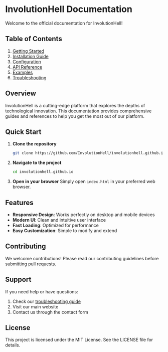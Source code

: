 # InvolutionHell Documentation

Welcome to the official documentation for InvolutionHell!

## Table of Contents

1. [Getting Started](./getting-started.md)
2. [Installation Guide](./installation.md)
3. [Configuration](./configuration.md)
4. [API Reference](./api-reference.md)
5. [Examples](./examples.md)
6. [Troubleshooting](./troubleshooting.md)

## Overview

InvolutionHell is a cutting-edge platform that explores the depths of technological innovation. This documentation provides comprehensive guides and references to help you get the most out of our platform.

## Quick Start

1. **Clone the repository**
   ```bash
   git clone https://github.com/InvolutionHell/involutionhell.github.io.git
   ```

2. **Navigate to the project**
   ```bash
   cd involutionhell.github.io
   ```

3. **Open in your browser**
   Simply open `index.html` in your preferred web browser.

## Features

- **Responsive Design**: Works perfectly on desktop and mobile devices
- **Modern UI**: Clean and intuitive user interface
- **Fast Loading**: Optimized for performance
- **Easy Customization**: Simple to modify and extend

## Contributing

We welcome contributions! Please read our contributing guidelines before submitting pull requests.

## Support

If you need help or have questions:

1. Check our [troubleshooting guide](./troubleshooting.md)
2. Visit our main website
3. Contact us through the contact form

## License

This project is licensed under the MIT License. See the LICENSE file for details.